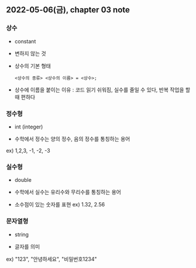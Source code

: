 <h2> 2022-05-06(금), chapter 03 note </h2>

<h3> 상수 </h3>

- constant

- 변하지 않는 것

- 상수의 기본 형태 
    ```     
    <상수의 종류> <상수의 이름> = <상수>;
    ```
- 상수에 이름을 붙이는 이유 : 코드 읽기 쉬워짐, 실수를 줄일 수 있다, 반복 작업을 할 때 편하다 

<h3> 정수형 </h3>

- int (integer)

- 수학에서 정수는 양의 정수, 음의 정수를 통칭하는 용어

ex) 1,2,3, -1, -2, -3

<h3> 실수형 </h3>

- double
 
- 수학에서 실수는 유리수와 무리수를 통칭하는 용어

- 소수점이 있는 숫자를 표현
ex) 1.32, 2.56

<h3> 문자열형 </h3>

- string

- 글자를 의미

ex) "123", "안녕하세요", "비밀번호1234"




